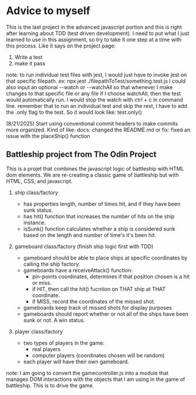 # Advice to myself

This is the last project in the advanced javascript portion and this is right after learning about
TDD (test driven development). I need to put what I just learned to use in this assignment, so try to
take it one step at a time with this process. Like it says on the project page:

1. Write a test
2. make it pass

note: to run individual test files with jest, I would just have to invoke jest on that specific filepath.
ex: npx jest ./filepathToTest/something.test.js
I could also input an optional --watch or --watchAll so that whenever I make changes to that specific file or any file if I choose
watchAll, then the test would automatically run. I would stop the watch with ctrl + c in command line.
remember that to run an individual test and skip the rest, I have to add the .only flag to the test. So it would look like: test.only()

(8/21/2025) Start using conventional commit headers to make commits more organized. Kind of like:
docs: changed the README.md
or
fix: fixed an issue with the placeShip() function

## Battleship project from The Odin Project

This is a projet that combines the javascript logic of battleship with HTML dom elements. We are re-creating a classic game of battleship but with HTML, CSS, and javascript.

1. ship class/factory

    - has properties length, number of times hit, and
      if they have been sunk status.
    - has hit() function that increases the number of hits on
      the ship instance.
    - isSunk() function calculates whether a ship is considered
      sunk based on the length and number of time's it's been hit.

2. gameboard class/factory (finish ship logic first with TDD)

    - gameboard should be able to place ships at specific coordinates
      by calling the ship factory.
    - gameboards have a receiveAttack() function:
        - pin-points coordinates, determines if that position chosen is a hit or miss.
        - if HIT, then call the hit() fucntion on THAT ship at THAT coordinate.
        - if MISS, record the coordinates of the missed shot.
    - gameboards keep track of missed shots for display purposes
    - gameboards should report whether or not all of the ships have been sunk or not. A win status.

3. player class/factory
    - two types of players in the game:
        - real players
        - computer players (coordinates chosen will be random)
    - each player will have their own gameboard.

note: I am going to convert the gamecontroller.js into a module that manages DOM interactions with the objects that I am using in the 
game of battleship. This is to drive the game.
